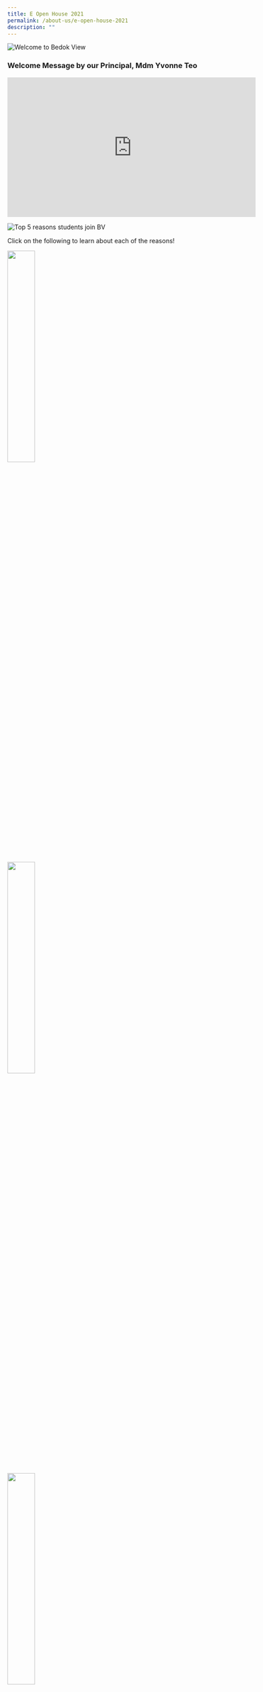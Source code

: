 ```yaml
---
title: E Open House 2021
permalink: /about-us/e-open-house-2021
description: ""
---
```

![Welcome to Bedok View](/images/Why%20you%20should%20join%20BV%20Instagram%20Post.png)

### Welcome Message by our Principal, Mdm Yvonne Teo

<div class="bp-youtube">

<iframe width="560" height="315" src="https://www.youtube.com/embed/Efu3sg3usAU" title="YouTube video player" frameborder="0" allow="accelerometer; autoplay; clipboard-write; encrypted-media; gyroscope; picture-in-picture" allowfullscreen></iframe>

</div>

![Top 5 reasons students join BV](/images/Top%205%20reasons%20students%20join%20BV%205.gif)

Click on the following to learn about each of the reasons!

<html>
<body>
<p><a href="/academic-curriculum/applied-learning-programme-alp">
<img src="/images/5%20Reasons%20logo%207.png"  style="width:35%">
</a></p>
</body>
</html>

<html>
<body>
<p><a href="/student-development/learning-for-life-programme-llp">
<img src="/images/5%20Reasons%20logo%208.png"  style="width:35%">
</a></p>
</body>
</html>

<html>
<body>
<p><a href="/student-development/student-leadership">
<img src="/images/5%20Reasons%20logo%2012.png"  style="width:35%">
</a></p>
</body>
</html>

<html>
<body>
<p><a href="/cca/cca-attainment-leaps-2-0">
<img src="/images/5%20Reasons%20logo%2015.png"  style="width:35%">
</a></p>
</body>
</html>

<html>
<body>
<p><a href="/about-us/our-people/school-management-committee">
<img src="/images/5%20Reasons%20logo%2014.png"  style="width:35%">
</a></p>
</body>
</html>

### Navigation Bar

*links broken*

### The BV Experience

![The BV Experience](/images/OUR%20CCA%201.gif)

Click on the following videos where our students, teachers, alumni and PSG share about their BV experience!

[Our Students](https://www.youtube.com/watch?v=eqCw3YzVexI)

[Ms Ee-laine Oh, Senior Teacher (Geography)](https://www.youtube.com/watch?v=f34DP3zPBwY&t=1s)

[Mr Nazarudin, Senior Teacher (ML)](https://www.youtube.com/watch?v=sihOB2o4Wm8)

[Mr Tan Yew Hock, HOD (EL)](https://www.youtube.com/watch?v=D5OFUs2D4Vk)

[Ms Deepa, HOD (CCE)](https://www.youtube.com/watch?v=ljLGvNTgJl8)

[Dr Muhammad Faishal Ibrahim, BV Alumni](https://www.youtube.com/watch?v=wF6qayJkyUM&t=1s)

[Mr John Seah, BV Alumni](https://www.youtube.com/watch?v=q5lNT0gau1E)

[Zachary, BV Alumni](https://www.youtube.com/watch?v=8bPFe5jl5pw)

[Mr Steve Ng, BV PSG](https://www.youtube.com/watch?v=KiU17YtgOrc)

### Our Curriculum

![Our Curriculum](/images/CURR2.png)

Click on the following to find out more about each subject.        
[Aesthetics](/academic-curriculum/aesthetics) <br>
[CCE](/student-development/character-and-citizenship-education-cce) <br>
[English & Literature](/academic-curriculum/english-n-literature) <br>
[Humanities](/academic-curriculum/humanities) <br>
[Mathematics](/academic-curriculum/mathematics) <br>
[Mother Tongue](/academic-curriculum/mother-tongue) <br>
[Science](/academic-curriculum/science) <br>
[Physical Education](/academic-curriculum/physical-education) <br>
[Applied Learning Programme](/academic-curriculum/applied-learning-programme-alp) <br>
[Learning for Life Programme](/student-development/learning-for-life-programme-llp)

### OUR CCAs

![OUR CCAs](/images/CCA1.png)

Learn more about the varied and many CCAs we have for our students!
Click on the following to learn about what skills and talents your child can develop in.

#### Uniformed Groups

[Girl Guides](/cca/uniformed-groups/girl-guides) <br>
[NCC Boys](/cca/uniformed-groups/national-cadet-corps-ncc-land-boys) <br>
[NCC Girls](/cca/uniformed-groups/national-cadet-corps-ncc-land-girls) <br>
[NPCC](/cca/uniformed-groups/national-police-cadet-corps-npcc-boys)

#### Sports and Games

[Badminton (Boys)](/cca/sports/badminton-boys) <br>
[Basketball (Boys and Girls)](/cca/sports/basketball-boys-n-girls) <br>
[Football (Boys)](/cca/sports/football-boys) <br>
[Netball](/cca/sports/netball) <br>
[Athletics](/cca/sports/athletics)

#### Performing Arts

[Choir](/cca/performing-arts/choir) <br>
[Concert Band](/cca/performing-arts/concert-band) <br>
[Gu Zheng Ensemble](/cca/performing-arts/guzheng-ensemble) <br>
[Modern Dance](/cca/performing-arts/modern-dance) <br>
[English Drama](/cca/performing-arts/english-drama)

#### Clubs and Societies

[Infocomm Club](/cca/clubs-n-societies/infocomm-club) <br>
[Service Learning Club](/cca/clubs-n-societies/service-learning)

### Campus Tour 360 VR tour

Explore the BV campus on your own and find out what are learning spaces our students have.

***Campus Tour***